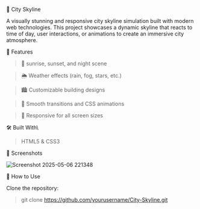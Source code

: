 🌆 City Skyline

A visually stunning and responsive city skyline simulation built with modern web technologies. This project showcases a dynamic skyline that reacts to time of day, user interactions, or animations to create an immersive city atmosphere.

🚀 Features

> 🌇 sunrise, sunset, and night scene

> 🌦️ Weather effects (rain, fog, stars, etc.)

> 🏙️ Customizable building designs

> 🎨 Smooth transitions and CSS animations

> 📱 Responsive for all screen sizes

🛠️ Built With\

> HTML5 & CSS3

📸 Screenshots

![Screenshot 2025-05-06 221348](https://github.com/user-attachments/assets/f0f4c51c-eab3-4109-b767-bc5c33f09ac8)

🧩 How to Use

Clone the repository:

> git clone https://github.com/yourusername/City-Skyline.git
